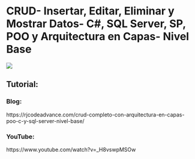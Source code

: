 # CRUD- Insertar, Editar, Eliminar y Mostrar Datos- C#, SQL Server, SP, POO y Arquitectura en Capas- Nivel Base
<img src="http://rjcodeadvance.com/wp-content/uploads/2019/08/Crud-Base-POO-Capas.png">
<h2>Tutorial:</h2>
<h3>Blog:</h3>
https://rjcodeadvance.com/crud-completo-con-arquitectura-en-capas-poo-c-y-sql-server-nivel-base/
<h3>YouTube:</h3>
https://www.youtube.com/watch?v=_H8vswpMSOw

